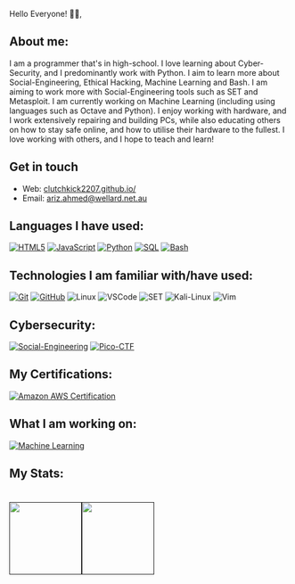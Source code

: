 Hello Everyone! 👋🏻,

## About me:

I am a programmer that's in high-school. I love learning about Cyber-Security, and I predominantly work with Python. I aim to learn more about Social-Engineering, Ethical Hacking, Machine Learning and Bash. I am aiming to work more with Social-Engineering tools such as SET and Metasploit. I am currently working on Machine Learning (including using languages such as Octave and Python). I enjoy working with hardware, and I work extensively repairing and building PCs, while also educating others on how to stay safe online, and how to utilise their hardware to the fullest. I love working with others, and I hope to teach and learn!


## Get in touch

- Web: [clutchkick2207.github.io/][1]
- Email: ariz.ahmed@wellard.net.au

## Languages I have used:

[![HTML5](https://img.shields.io/badge/-HTML5-000000?style=flat&logo=HTML5)](https://github.com/ClutchKick2207/My-First-Website)
[![JavaScript](https://img.shields.io/badge/-JavaScript-000000?style=flat&logo=javascript)](https://github.com/ClutchKick2207/My-First-Website)
[![Python](https://img.shields.io/badge/-Python-000000?style=flat&logo=python)](https://github.com/ClutchKick2207/coding-notes)
[![SQL](https://img.shields.io/badge/-SQL-000000?style=flat&logo=MySQL)](https://github.com/ClutchKick2207/coding-notes)
[![Bash](https://img.shields.io/badge/-⌨&nbsp;&nbsp;Bash-000000?style=flat)](https://www.gnu.org/software/bash/)

## Technologies I am familiar with/have used:

[![Git](https://img.shields.io/badge/-Git-000000?style=flat&logo=git&logoColor=F05032)](https://git-scm.com/)
[![GitHub](https://img.shields.io/badge/-GitHub-000000?style=flat&logo=github&logoColor=FFFFFF)](https://github.com/ClutchKick2207/)
![Linux](https://img.shields.io/badge/-Linux-000000?style=flat&logo=linux&logoColor=FCC624)
![VSCode](https://img.shields.io/badge/-VSCode-000000?style=flat&logo=Visual-Studio-Code&logoColor=0766B7)
![SET](https://img.shields.io/badge/-💬&nbsp;&nbsp;SET&nbsp;-000000?style=flat)
![Kali-Linux](https://img.shields.io/badge/-🔐&nbsp;&nbsp;Kali&nbsp;Linux&nbsp;-000000?style=flat)
![Vim](https://img.shields.io/badge/-Vim-000000?style=flat&logo=vim&logoColor=009933)

## Cybersecurity:

[![Social-Engineering](https://img.shields.io/badge/-🗣&nbsp;&nbsp;Social&nbsp;Engineering&nbsp;-000000?style=flat)](https://www.social-engineer.org/)
[![Pico-CTF](https://img.shields.io/badge/-⛳&nbsp;&nbsp;PicoCTF&nbsp;-000000?style=flat)](https://picoctf.com/)

## My Certifications:

[![Amazon AWS Certification](https://img.shields.io/badge/-AWS%20Machine%20Learning-000000?style=flat&logo=amazon)](https://coursera.org/share/d17dc778925bae7807c5e2353a8a9bf9)

## What I am working on:

[![Machine Learning](https://img.shields.io/badge/-💻&nbsp;&nbsp;Machine&nbsp;Learning&nbsp;-000000?style=flat)](https://www.coursera.org/learn/machine-learning?)

## My Stats:

<h1>
    <a href="">
        <img align="" height='130px' src="https://github-readme-stats.vercel.app/api?username=ClutchKick2207&hide_title=truee&show_icons=true&include_all_commits=true&line_height=21&bg_color=0,EC6C6C,FFD479,FFFC79,73FA79&theme=graywhite"/><img align="" height='130px' src="https://github-readme-stats.vercel.app/api/top-langs/?username=ClutchKick2207&hide_title=true&include_all_languages=true&layout=compact&bg_color=0,73FA79,73FDFF,7A81FF&theme=graywhite" />
    </a>
</h1>


[1]: https://clutchkick2207.github.io/

